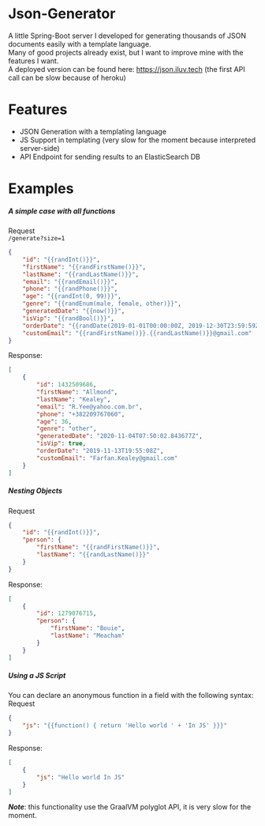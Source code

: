 # Json-Generator

A little Spring-Boot server I developed for generating thousands of JSON documents easily with a template language.  
Many of good projects already exist, but I want to improve mine with the features I want.  
A deployed version can be found here: https://json.iluv.tech (the first API call can be slow because of heroku)  

# Features
- JSON Generation with a templating language
- JS Support in templating (very slow for the moment because interpreted server-side)
- API Endpoint for sending results to an ElasticSearch DB

# Examples
##### A simple case with all functions 

Request  
```/generate?size=1```  

```json
{
    "id": "{{randInt()}}",
    "firstName": "{{randFirstName()}}",
    "lastName": "{{randLastName()}}",
    "email": "{{randEmail()}}",
    "phone": "{{randPhone()}}",
    "age": "{{randInt(0, 99)}}",
    "genre": "{{randEnum(male, female, other)}}",
    "generatedDate": "{{now()}}",
    "isVip": "{{randBool()}}",
    "orderDate": "{{randDate(2019-01-01T00:00:00Z, 2019-12-30T23:59:59Z)}}",
    "customEmail": "{{randFirstName()}}.{{randLastName()}}@gmail.com"
}
```
Response:
```json
[
    {
        "id": 1432509686,
        "firstName": "Allmond",
        "lastName": "Kealey",
        "email": "R.Yee@yahoo.com.br",
        "phone": "+382209767060",
        "age": 36,
        "genre": "other",
        "generatedDate": "2020-11-04T07:50:02.843677Z",
        "isVip": true,
        "orderDate": "2019-11-13T19:55:08Z",
        "customEmail": "Farfan.Kealey@gmail.com"
    }
]
```

##### Nesting Objects

Request 
```json
{
    "id": "{{randInt()}}",
    "person": {
        "firstName": "{{randFirstName()}}",
        "lastName": "{{randLastName()}}"
    }
}
```
Response:
```json
[
    {
        "id": 1279076715,
        "person": {
            "firstName": "Bouie",
            "lastName": "Meacham"
        }
    }
]
```



##### Using a JS Script

You can declare an anonymous function in a field with the following syntax:  
Request 
```json
{
    "js": "{{function() { return 'Hello world ' + 'In JS' }}}"
}
```
Response:
```json
[
    {
        "js": "Hello world In JS"
    }
]
```

***Note***: this functionality use the GraalVM polyglot API, it is very slow for the moment.
